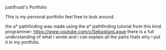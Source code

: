 justifrusti's Portfolio

This is my personal portfolio feel free to look around.

the a* pathfinding was made using the a* pathfinding tutorial from this kind programmer: https://www.youtube.com/c/SebastianLague
there is a full understanding of what i wrote and i can explain all the parts thats why i put it in my portfolio.

